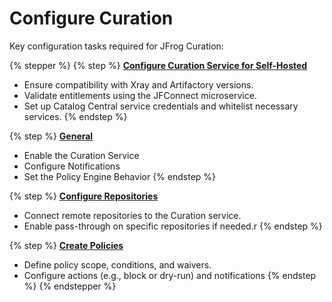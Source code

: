# Configure Curation

Key configuration tasks required for JFrog Curation:

{% stepper %}
{% step %}
[**Configure Curation Service for Self-Hosted**](initial-setup/configure-curation-for-self-hosted.md)

* Ensure compatibility with Xray and Artifactory versions.
* Validate entitlements using the JFConnect microservice.
* Set up Catalog Central service credentials and whitelist necessary services.
{% endstep %}

{% step %}
[**General**](initial-setup/general.md)

* Enable the Curation Service
* Configure Notifications
* Set the Policy Engine Behavior
{% endstep %}

{% step %}
[**Configure Repositories**](configure-repositories/)

* Connect remote repositories to the Curation service.
* Enable pass-through on specific repositories if needed.r
{% endstep %}

{% step %}
[**Create Policies**](create-policies/)

* Define policy scope, conditions, and waivers.
* Configure actions (e.g., block or dry-run) and notifications
{% endstep %}
{% endstepper %}

